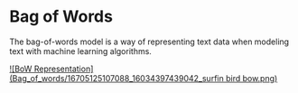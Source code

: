 # Bag of Words
The bag-of-words model is a way of representing text data when modeling text with machine learning algorithms.

[![BoW Representation](Bag_of_words/16705125107088_16034397439042_surfin bird bow.png)](https://github.com/Yuucas/NLP/blob/a3da73a24fd48a22abbfdf37e5b4014d1d3335b9/Bag_of_words/bow.png)

